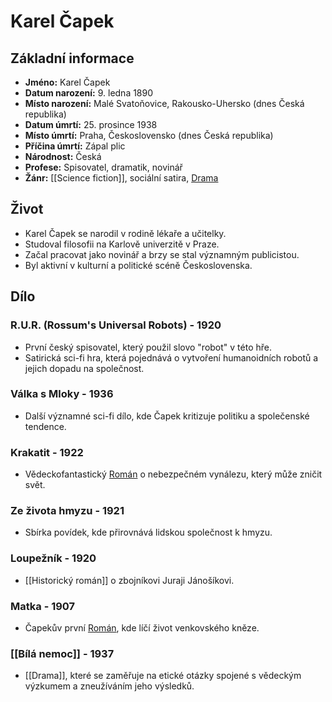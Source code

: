 # Karel Čapek

## Základní informace

- **Jméno:** Karel Čapek
- **Datum narození:** 9. ledna 1890
- **Místo narození:** Malé Svatoňovice, Rakousko-Uhersko (dnes Česká republika)
- **Datum úmrtí:** 25. prosince 1938
- **Místo úmrtí:** Praha, Československo (dnes Česká republika)
- **Příčina úmrtí:** Zápal plic
- **Národnost:** Česká
- **Profese:** Spisovatel, dramatik, novinář
- **Žánr:** [[Science fiction]], sociální satira, [Drama](Drama.md)

## Život

- Karel Čapek se narodil v rodině lékaře a učitelky.
- Studoval filosofii na Karlově univerzitě v Praze.
- Začal pracovat jako novinář a brzy se stal významným publicistou.
- Byl aktivní v kulturní a politické scéně Československa.

## Dílo

### R.U.R. (Rossum's Universal Robots) - 1920

- První český spisovatel, který použil slovo "robot" v této hře.
- Satirická sci-fi hra, která pojednává o vytvoření humanoidních robotů a jejich dopadu na společnost.

### Válka s Mloky - 1936

- Další významné sci-fi dílo, kde Čapek kritizuje politiku a společenské tendence.

### Krakatit - 1922

- Vědeckofantastický [Román](Román.md) o nebezpečném vynálezu, který může zničit svět.

### Ze života hmyzu - 1921

- Sbírka povídek, kde přirovnává lidskou společnost k hmyzu.

### Loupežník - 1920

- [[Historický román]] o zbojníkovi Juraji Jánošíkovi.

### Matka - 1907

- Čapekův první [Román](Román.md), kde líčí život venkovského kněze.

### [[Bílá nemoc]] - 1937

- [[Drama]], které se zaměřuje na etické otázky spojené s vědeckým výzkumem a zneužíváním jeho výsledků.